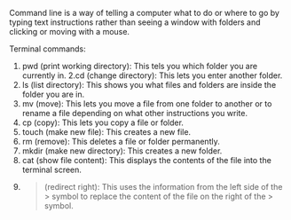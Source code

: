 Command line is a way of telling a computer what to do or where to go by typing text instructions rather than seeing a window with folders and clicking or moving with a mouse.

Terminal commands:
1. pwd (print working directory): This tels you which folder you are currently in.
2.cd (change directory): This lets you enter another folder.
3. ls (list directory): This shows you what files and folders are inside the folder you are in.
4. mv (move): This lets you move a file from one folder to another or to rename a file depending on what other instructions you write.
5. cp (copy): This lets you copy a file or folder.
6. touch (make new file): This creates a new file.
7. rm (remove): This deletes a file or folder permanently.
8. mkdir (make new directory): This creates a new folder.
9. cat (show file content): This displays the contents of the file into the terminal screen.
10. > (redirect right): This uses the information from the left side of the > symbol to replace the content of the file on the right of the > symbol.

